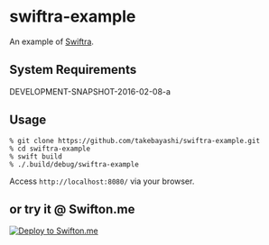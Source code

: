 # swiftra-example

An example of [Swiftra](https://github.com/takebayashi/swiftra).

## System Requirements

DEVELOPMENT-SNAPSHOT-2016-02-08-a

## Usage

```
% git clone https://github.com/takebayashi/swiftra-example.git
% cd swiftra-example
% swift build
% ./.build/debug/swiftra-example
```

Access `http://localhost:8080/` via your browser.

## or try it @ Swifton.me

[![Deploy to Swifton.me](https://serve.swifton.me/badge.png)](https://serve.swifton.me/oneclick?repository=https://github.com/takebayashi/swiftra-example)
